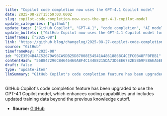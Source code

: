 ```yaml
---
title: "Copilot code completion now uses the GPT-4.1 Copilot model"
date: 2025-08-27T15:59:03.000Z
slug: copilot-code-completion-now-uses-the-gpt-4-1-copilot-model
update_categories: ["github"]
update_tags: ["GitHub Copilot", "GPT-4.1", "code completion", "AI model update"]
update_bullets: ["GitHub Copilot now uses the GPT-4.1 Copilot model for code completion.", "The GPT-4.1 model improves coding capabilities compared to earlier versions.", "The model's knowledge cutoff is extended with additional high-quality training data."]
timeframes: ["2025-08"]
link: "https://github.blog/changelog/2025-08-27-copilot-code-completion-now-uses-the-gpt-4-1-copilot-model"
source: "GitHub"
timeframeKey: "2025-08"
id: "92E3594B4AC52679A96CA9DB25D87008E54541A48618868C4CEFC0B48FF0FBB1"
contentHash: "56B847296CB4646460ABF4C144E8215DA73D6EE67E2E5B69FE8AEA6EB65B83C3"
draft: false
type: "update-item"
llmSummary: "GitHub Copilot's code completion feature has been upgraded to use the GPT-4.1 Copilot model, which enhances coding capabilities and includes updated training data beyond the previous knowledge cutoff."
---
```


GitHub Copilot's code completion feature has been upgraded to use the GPT-4.1 Copilot model, which enhances coding capabilities and includes updated training data beyond the previous knowledge cutoff.

- **Source:** [GitHub](https://github.blog/changelog/2025-08-27-copilot-code-completion-now-uses-the-gpt-4-1-copilot-model)
